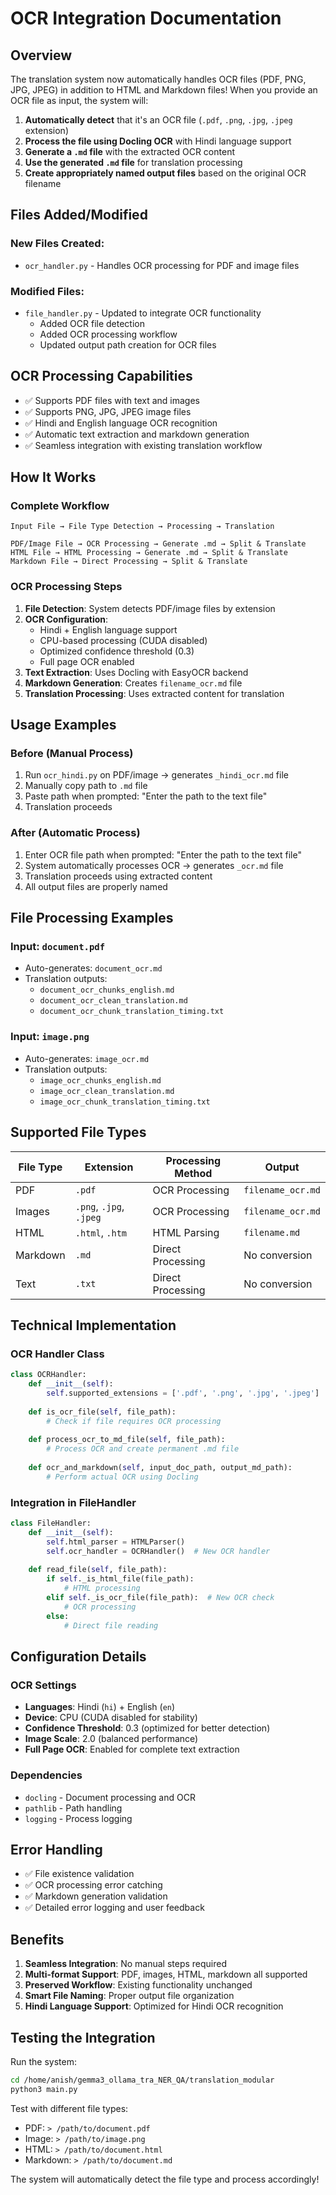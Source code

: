 # OCR Integration Documentation

## Overview
The translation system now automatically handles OCR files (PDF, PNG, JPG, JPEG) in addition to HTML and Markdown files! When you provide an OCR file as input, the system will:

1. **Automatically detect** that it's an OCR file (`.pdf`, `.png`, `.jpg`, `.jpeg` extension)
2. **Process the file using Docling OCR** with Hindi language support
3. **Generate a `.md` file** with the extracted OCR content
4. **Use the generated `.md` file** for translation processing
5. **Create appropriately named output files** based on the original OCR filename

## Files Added/Modified

### New Files Created:
- `ocr_handler.py` - Handles OCR processing for PDF and image files

### Modified Files:
- `file_handler.py` - Updated to integrate OCR functionality
  - Added OCR file detection
  - Added OCR processing workflow
  - Updated output path creation for OCR files

## OCR Processing Capabilities
- ✅ Supports PDF files with text and images
- ✅ Supports PNG, JPG, JPEG image files
- ✅ Hindi and English language OCR recognition
- ✅ Automatic text extraction and markdown generation
- ✅ Seamless integration with existing translation workflow

## How It Works

### Complete Workflow
```
Input File → File Type Detection → Processing → Translation

PDF/Image File → OCR Processing → Generate .md → Split & Translate
HTML File → HTML Processing → Generate .md → Split & Translate  
Markdown File → Direct Processing → Split & Translate
```

### OCR Processing Steps
1. **File Detection**: System detects PDF/image files by extension
2. **OCR Configuration**: 
   - Hindi + English language support
   - CPU-based processing (CUDA disabled)
   - Optimized confidence threshold (0.3)
   - Full page OCR enabled
3. **Text Extraction**: Uses Docling with EasyOCR backend
4. **Markdown Generation**: Creates `filename_ocr.md` file
5. **Translation Processing**: Uses extracted content for translation

## Usage Examples

### Before (Manual Process)
1. Run `ocr_hindi.py` on PDF/image → generates `_hindi_ocr.md` file
2. Manually copy path to `.md` file
3. Paste path when prompted: "Enter the path to the text file"
4. Translation proceeds

### After (Automatic Process)
1. Enter OCR file path when prompted: "Enter the path to the text file"
2. System automatically processes OCR → generates `_ocr.md` file
3. Translation proceeds using extracted content
4. All output files are properly named

## File Processing Examples

### Input: `document.pdf`
- Auto-generates: `document_ocr.md`
- Translation outputs:
  - `document_ocr_chunks_english.md`
  - `document_ocr_clean_translation.md`
  - `document_ocr_chunk_translation_timing.txt`

### Input: `image.png`
- Auto-generates: `image_ocr.md`
- Translation outputs:
  - `image_ocr_chunks_english.md`
  - `image_ocr_clean_translation.md`
  - `image_ocr_chunk_translation_timing.txt`

## Supported File Types

| File Type | Extension | Processing Method | Output |
|-----------|-----------|-------------------|---------|
| PDF | `.pdf` | OCR Processing | `filename_ocr.md` |
| Images | `.png`, `.jpg`, `.jpeg` | OCR Processing | `filename_ocr.md` |
| HTML | `.html`, `.htm` | HTML Parsing | `filename.md` |
| Markdown | `.md` | Direct Processing | No conversion |
| Text | `.txt` | Direct Processing | No conversion |

## Technical Implementation

### OCR Handler Class
```python
class OCRHandler:
    def __init__(self):
        self.supported_extensions = ['.pdf', '.png', '.jpg', '.jpeg']
    
    def is_ocr_file(self, file_path):
        # Check if file requires OCR processing
    
    def process_ocr_to_md_file(self, file_path):
        # Process OCR and create permanent .md file
    
    def ocr_and_markdown(self, input_doc_path, output_md_path):
        # Perform actual OCR using Docling
```

### Integration in FileHandler
```python
class FileHandler:
    def __init__(self):
        self.html_parser = HTMLParser()
        self.ocr_handler = OCRHandler()  # New OCR handler
    
    def read_file(self, file_path):
        if self._is_html_file(file_path):
            # HTML processing
        elif self._is_ocr_file(file_path):  # New OCR check
            # OCR processing
        else:
            # Direct file reading
```

## Configuration Details

### OCR Settings
- **Languages**: Hindi (`hi`) + English (`en`)
- **Device**: CPU (CUDA disabled for stability)
- **Confidence Threshold**: 0.3 (optimized for better detection)
- **Image Scale**: 2.0 (balanced performance)
- **Full Page OCR**: Enabled for complete text extraction

### Dependencies
- `docling` - Document processing and OCR
- `pathlib` - Path handling
- `logging` - Process logging

## Error Handling
- ✅ File existence validation
- ✅ OCR processing error catching
- ✅ Markdown generation validation
- ✅ Detailed error logging and user feedback

## Benefits
1. **Seamless Integration**: No manual steps required
2. **Multi-format Support**: PDF, images, HTML, markdown all supported
3. **Preserved Workflow**: Existing functionality unchanged
4. **Smart File Naming**: Proper output file organization
5. **Hindi Language Support**: Optimized for Hindi OCR recognition

## Testing the Integration

Run the system:
```bash
cd /home/anish/gemma3_ollama_tra_NER_QA/translation_modular
python3 main.py
```

Test with different file types:
- PDF: `> /path/to/document.pdf`
- Image: `> /path/to/image.png`  
- HTML: `> /path/to/document.html`
- Markdown: `> /path/to/document.md`

The system will automatically detect the file type and process accordingly!
